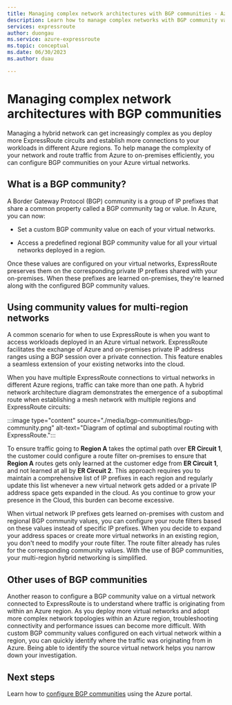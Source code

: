 ```yaml
---
title: Managing complex network architectures with BGP communities - Azure ExpressRoute
description: Learn how to manage complex networks with BGP community values.
services: expressroute
author: duongau
ms.service: azure-expressroute
ms.topic: conceptual
ms.date: 06/30/2023
ms.author: duau

---
```

# Managing complex network architectures with BGP communities

Managing a hybrid network can get increasingly complex as you deploy more ExpressRoute circuits and establish more connections to your workloads in different Azure regions. To help manage the complexity of your network and route traffic from Azure to on-premises efficiently, you can configure BGP communities on your Azure virtual networks.

## What is a BGP community?

A Border Gateway Protocol (BGP) community is a group of IP prefixes that share a common property called a BGP community tag or value. In Azure, you can now: 

* Set a custom BGP community value on each of your virtual networks. 

* Access a predefined regional BGP community value for all your virtual networks deployed in a region. 

Once these values are configured on your virtual networks, ExpressRoute preserves them on the corresponding private IP prefixes shared with your on-premises. When these prefixes are learned on-premises, they're learned along with the configured BGP community values. 

## Using community values for multi-region networks 

A common scenario for when to use ExpressRoute is when you want to access workloads deployed in an Azure virtual network. ExpressRoute facilitates the exchange of Azure and on-premises private IP address ranges using a BGP session over a private connection. This feature enables a seamless extension of your existing networks into the cloud. 

When you have multiple ExpressRoute connections to virtual networks in different Azure regions, traffic can take more than one path. A hybrid network architecture diagram demonstrates the emergence of a suboptimal route when establishing a mesh network with multiple regions and ExpressRoute circuits: 

:::image type="content" source="./media/bgp-communities/bgp-community.png" alt-text="Diagram of optimal and suboptimal routing with ExpressRoute.":::

To ensure traffic going to **Region A** takes the optimal path over **ER Circuit 1**, the customer could configure a route filter on-premises to ensure that **Region A** routes gets only learned at the customer edge from **ER Circuit 1**, and not learned at all by **ER Circuit 2**. This approach requires you to maintain a comprehensive list of IP prefixes in each region and regularly update this list whenever a new virtual network gets added or a private IP address space gets expanded in the cloud. As you continue to grow your presence in the Cloud, this burden can become excessive. 

When virtual network IP prefixes gets learned on-premises with custom and regional BGP community values, you can configure your route filters based on these values instead of specific IP prefixes. When you decide to expand your address spaces or create more virtual networks in an existing region, you don't need to modify your route filter. The route filter already has rules for the corresponding community values. With the use of BGP communities, your multi-region hybrid networking is simplified. 

## Other uses of BGP communities

Another reason to configure a BGP community value on a virtual network connected to ExpressRoute is to understand where traffic is originating from within an Azure region. As you deploy more virtual networks and adopt more complex network topologies within an Azure region, troubleshooting connectivity and performance issues can become more difficult. With custom BGP community values configured on each virtual network within a region, you can quickly identify where the traffic was originating from in Azure. Being able to identify the source virtual network helps you narrow down your investigation. 

## Next steps

Learn how to [configure BGP communities](how-to-configure-custom-bgp-communities-portal.md) using the Azure portal.
